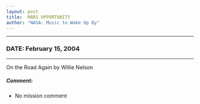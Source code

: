 ```yaml
---
layout: post
title:  MARS OPPORTUNITY
author: "NASA: Music to Wake Up By"
---
```


----
### DATE: February 15, 2004
----
On the Road Again by Willie Nelson

##### Comment:
* No mission comment
